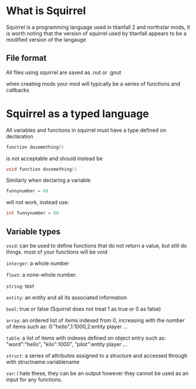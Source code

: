 What is Squirrel
==========
Squirrel is a programming language used in titanfall 2 and northstar mods, it is worth noting that the version of squirrel used by titanfall appears to be a modified version of the langauge

File format
----------

All files using squirrel are saved as .nut or .gnut

when creating mods your mod will typically be a series of functions and callbacks

Squirrel as a typed language
========
All variables and functions in squirrel must have a type defined on declaration

```cpp
function dosomething()
```

is not acceptable and should instead be

```cpp
void function dosomething()
```
Similarly when declaring a variable
```cpp
funnynumber = 69
```
will not work, instead use:
```cpp
int funnynumber = 69
```


Variable types
-------------

`void`: can be used to define functions that do not return a value, but still do things. most of your functions will be void

```interger```: a whole number

```float```: a none-whole number.

```string```: text

```entity```: an entity and all its associated information

```bool```: true or false (Squirrel does not treat 1 as true or 0 as false)

```array```: an ordered list of items indexed from 0, increasing with the number of items such as: 0:"hello",1:1000,2:entity player ...

```table```: a list of items with indexes defined on object entry such as: "word":"hello", "kilo":1000", "pilot":entity player ...

```struct```: a series of attributes assigned to a structure and accessed through with structname.variablename

```var```: i hate these, they can be an output however they cannot be used as an input for any functions.



